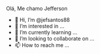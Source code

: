 Olá, Me chamo Jefferson<br>
<a href="https://cdnjs.cloudflare.com/ajax/libs/font-awesome/4.7.0/css/font-awesome.min.css"></a>



- 👋 Hi, I’m @jefsantos88
- 👀 I’m interested in ...
- 🌱 I’m currently learning ...
- 💞️ I’m looking to collaborate on ...
- 📫 How to reach me ...

<!---
jefsantos88/jefsantos88 is a ✨ special ✨ repository because its `README.md` (this file) appears on your GitHub profile.
You can click the Preview link to take a look at your changes.
--->
